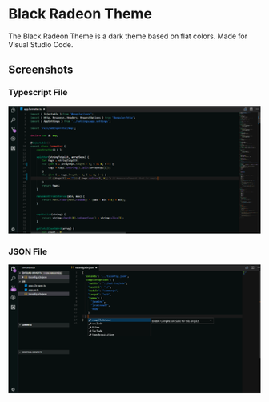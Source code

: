 # Black Radeon Theme

The Black Radeon Theme is a dark theme based on flat colors. 
Made for Visual Studio Code.

## Screenshots
### Typescript File
![alt text](https://github.com/Unstoppable1226/Black-Radeon-Theme/blob/master/theme.PNG "Typescript File")

### JSON File
![alt text](https://github.com/Unstoppable1226/Black-Radeon-Theme/blob/master/theme2.PNG "JSON File")
